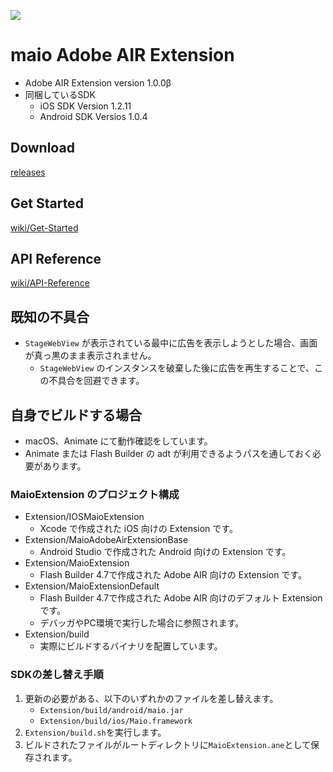 ![](https://github.com/imobile-maio/maio-iOS-SDK/blob/wiki/doc/images/logo.png)

# maio Adobe AIR Extension

* Adobe AIR Extension version 1.0.0β
* 同梱しているSDK
    * iOS SDK Version 1.2.11
    * Android SDK Versios 1.0.4

## Download
[releases](https://github.com/imobile-maio/maio-Adobe-AIR-Extension/releases)

## Get Started
[wiki/Get-Started](https://github.com/imobile-maio/maio-Adobe-AIR-Extension/wiki/Get-Started)

## API Reference
[wiki/API-Reference](https://github.com/imobile-maio/maio-Adobe-AIR-Extension/wiki/API-Reference)

## 既知の不具合

* `StageWebView` が表示されている最中に広告を表示しようとした場合、画面が真っ黒のまま表示されません。
    - `StageWebView` のインスタンスを破棄した後に広告を再生することで、この不具合を回避できます。

## 自身でビルドする場合

* macOS、Animate にて動作確認をしています。
* Animate または Flash Builder の adt が利用できるようパスを通しておく必要があります。

### MaioExtension のプロジェクト構成
* Extension/IOSMaioExtension
    - Xcode で作成された iOS 向けの Extension です。
* Extension/MaioAdobeAirExtensionBase
    - Android Studio で作成された Android 向けの Extension です。
* Extension/MaioExtension
    - Flash Builder 4.7で作成された Adobe AIR 向けの Extension です。
* Extension/MaioExtensionDefault
    - Flash Builder 4.7で作成された Adobe AIR 向けのデフォルト Extension です。
    - デバッガやPC環境で実行した場合に参照されます。
* Extension/build
    - 実際にビルドするバイナリを配置しています。

### SDKの差し替え手順

1. 更新の必要がある、以下のいずれかのファイルを差し替えます。
    * `Extension/build/android/maio.jar`
    * `Extension/build/ios/Maio.framework`
2. `Extension/build.sh`を実行します。
3. ビルドされたファイルがルートディレクトリに`MaioExtension.ane`として保存されます。
